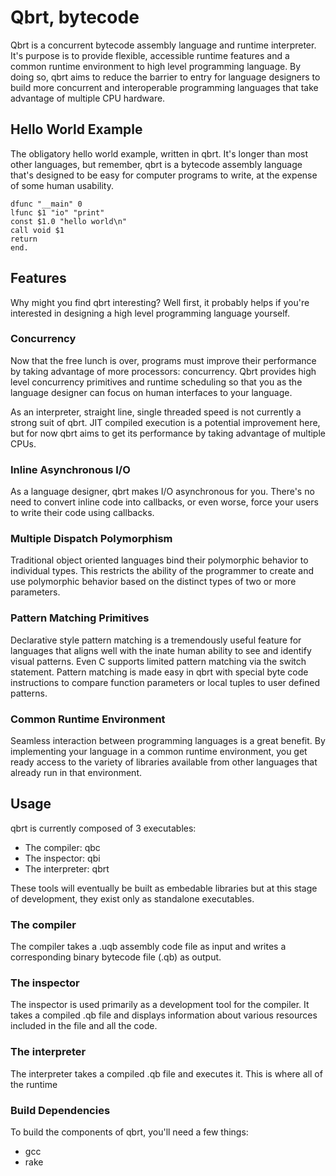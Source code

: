 # Qbrt, bytecode

Qbrt is a concurrent bytecode assembly language and runtime interpreter.
It's purpose is to provide flexible, accessible runtime features
and a common runtime environment to high level programming language.
By doing so, qbrt aims to reduce the barrier to entry for language
designers to build more concurrent and interoperable programming
languages that take advantage of multiple CPU hardware.

## Hello World Example

The obligatory hello world example, written in qbrt.
It's longer than most other languages, but remember, qbrt is
a bytecode assembly language that's designed to be easy for
computer programs to write, at the expense of some human
usability.

```
dfunc "__main" 0
lfunc $1 "io" "print"
const $1.0 "hello world\n"
call void $1
return
end.
```

## Features

Why might you find qbrt interesting? Well first, it probably helps
if you're interested in designing a high level programming
language yourself.

### Concurrency

Now that the free lunch is over, programs must improve their
performance by taking advantage of more processors: concurrency.
Qbrt provides high level concurrency primitives and runtime scheduling
so that you as the language designer can focus on human interfaces to
your language.

As an interpreter, straight line, single threaded speed is not
currently a strong suit of qbrt. JIT compiled execution
is a potential improvement here, but for now qbrt aims to get
its performance by taking advantage of multiple CPUs.

### Inline Asynchronous I/O

As a language designer, qbrt makes I/O asynchronous for you.
There's no need to convert inline code into callbacks, or even worse,
force your users to write their code using callbacks.

### Multiple Dispatch Polymorphism

Traditional object oriented languages bind their polymorphic behavior
to individual types. This restricts the ability of the programmer
to create and use polymorphic behavior based on the distinct types of 
two or more parameters.

### Pattern Matching Primitives

Declarative style pattern matching is a tremendously useful feature
for languages that aligns well with the inate human ability to see
and identify visual patterns. Even C supports limited pattern
matching via the switch statement. Pattern matching is made easy
in qbrt with special byte code instructions to compare function
parameters or local tuples to user defined patterns.

### Common Runtime Environment

Seamless interaction between programming languages is a great benefit. By
implementing your language in a common runtime environment, you get ready
access to the variety of libraries available from other languages that
already run in that environment.

## Usage

qbrt is currently composed of 3 executables:

* The compiler: qbc
* The inspector: qbi
* The interpreter: qbrt

These tools will eventually be built as embedable libraries
but at this stage of development, they exist only as standalone
executables.

### The compiler

The compiler takes a .uqb assembly code file as input and writes a
corresponding binary bytecode file (.qb) as output.

### The inspector

The inspector is used primarily as a development tool for the compiler.
It takes a compiled .qb file and displays information about
various resources included in the file and all the code.

### The interpreter

The interpreter takes a compiled .qb file and executes it. This is
where all of the runtime

### Build Dependencies

To build the components of qbrt, you'll need a few things:

* gcc
* rake
